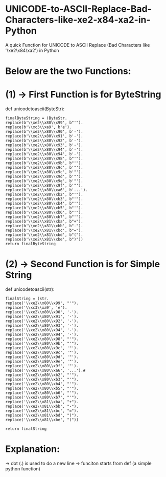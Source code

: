 # UNICODE-to-ASCII-Replace-Bad-Characters-like-xe2-x84-xa2-in-Python
A quick Function for UNICODE to ASCII Replace (Bad Characters like '\xe2\x84\xa2') in Python

# Below are the two Functions:
# (1) -> First Function is for ByteString

def unicodetoascii(ByteStr):

    finalByteString = (ByteStr.
    replace(b'\\xe2\\x80\\x99', b"'").
    replace(b'\\xc3\\xa9', b'e').
    replace(b'\\xe2\\x80\\x90', b'-').
    replace(b'\\xe2\\x80\\x91', b'-').
    replace(b'\\xe2\\x80\\x92', b'-').
    replace(b'\\xe2\\x80\\x93', b'-').
    replace(b'\\xe2\\x80\\x94', b'-').
    replace(b'\\xe2\\x80\\x94', b'-').
    replace(b'\\xe2\\x80\\x98', b"'").
    replace(b'\\xe2\\x80\\x9b', b"'").
    replace(b'\\xe2\\x80\\x9c', b'"').
    replace(b'\\xe2\\x80\\x9c', b'"').
    replace(b'\\xe2\\x80\\x9d', b'"').
    replace(b'\\xe2\\x80\\x9e', b'"').
    replace(b'\\xe2\\x80\\x9f', b'"').
    replace(b'\\xe2\\x80\\xa6', b'...').
    replace(b'\\xe2\\x80\\xb2', b"'").
    replace(b'\\xe2\\x80\\xb3', b"'").
    replace(b'\\xe2\\x80\\xb4', b"'").
    replace(b'\\xe2\\x80\\xb5', b"'").
    replace(b'\\xe2\\x80\\xb6', b"'").
    replace(b'\\xe2\\x80\\xb7', b"'").
    replace(b'\\xe2\\x81\\xba', b"+").
    replace(b'\\xe2\\x81\\xbb', b"-").
    replace(b'\\xe2\\x81\\xbc', b"=").
    replace(b'\\xe2\\x81\\xbd', b"(").
    replace(b'\\xe2\\x81\\xbe', b")"))
    return finalByteString
    
# (2) -> Second Function is for Simple String

def unicodetoascii(str):

    finalString = (str.
    replace('\\xe2\\x80\\x99', "'").
    replace('\\xc3\\xa9', 'e').
    replace('\\xe2\\x80\\x90', '-').
    replace('\\xe2\\x80\\x91', '-').
    replace('\\xe2\\x80\\x92', '-').
    replace('\\xe2\\x80\\x93', '-').
    replace('\\xe2\\x80\\x94', '-').
    replace('\\xe2\\x80\\x94', '-').
    replace('\\xe2\\x80\\x98', "'").
    replace('\\xe2\\x80\\x9b', "'").
    replace('\\xe2\\x80\\x9c', '"').
    replace('\\xe2\\x80\\x9c', '"').
    replace('\\xe2\\x80\\x9d', '"').
    replace('\\xe2\\x80\\x9e', '"').
    replace('\\xe2\\x80\\x9f', '"').
    replace('\\xe2\\x80\\xa6', '...').#
    replace('\\xe2\\x80\\xb2', "'").
    replace('\\xe2\\x80\\xb3', "'").
    replace('\\xe2\\x80\\xb4', "'").
    replace('\\xe2\\x80\\xb5', "'").
    replace('\\xe2\\x80\\xb6', "'").
    replace('\\xe2\\x80\\xb7', "'").
    replace('\\xe2\\x81\\xba', "+").
    replace('\\xe2\\x81\\xbb', "-").
    replace('\\xe2\\x81\\xbc', "=").
    replace('\\xe2\\x81\\xbd', "(").
    replace('\\xe2\\x81\\xbe', ")"))
    
    return finalString
 
# Explanation:
-> dot (.) is used to do a new line 
-> funciton starts from def (a simple python function)
